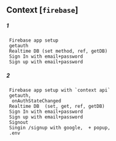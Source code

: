 ## Context [`firebase`]

##### 1 
     Firebase app setup
     getauth
     Realtime DB (set method, ref, getDB)
     Sign In with email+password
     Sign up with email+password

##### 2 
     Firebase app setup with `context api`
     getauth,
      onAuthStateChanged
     Realtime DB  (set, get, ref, getDB)
     Sign In with email+password
     Sign up with email+password
     Signout
     Singin /signup with google,  + popup,
     .env
